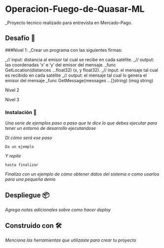 # Operacion-Fuego-de-Quasar-ML

_Proyecto tecnico realizado para entrevista en Mercado-Pago.

## Desafío 🚀

###Nivel 1:
_Crear un programa con las siguientes firmas:

_// input: distancia al emisor tal cual se recibe en cada satélite.
_// output: las coordenadas ‘x’ e ‘y’ del emisor del mensaje.
_func GetLocation(distances ...float32) (x, y float32).
_// input: el mensaje tal cual es recibido en cada satélite 
_// output: el mensaje tal cual lo genera el emisor del mensaje 
_func GetMessage(messages ...[]string) (msg string)

Nivel 2

Nivel 3

### Instalación 🔧

_Una serie de ejemplos paso a paso que te dice lo que debes ejecutar para tener un entorno de desarrollo ejecutandose_

_Dí cómo será ese paso_

```
Da un ejemplo
```

_Y repite_

```
hasta finalizar
```

_Finaliza con un ejemplo de cómo obtener datos del sistema o como usarlos para una pequeña demo_



## Despliegue 📦

_Agrega notas adicionales sobre como hacer deploy_

## Construido con 🛠️

_Menciona las herramientas que utilizaste para crear tu proyecto_





